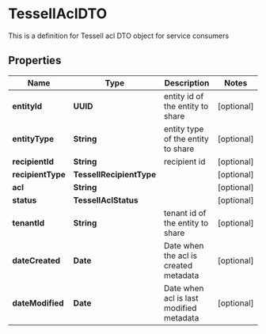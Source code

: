 

# TessellAclDTO

This is a definition for Tessell acl DTO object for service consumers

## Properties

Name | Type | Description | Notes
------------ | ------------- | ------------- | -------------
**entityId** | **UUID** | entity id of the entity to share |  [optional]
**entityType** | **String** | entity type of the entity to share |  [optional]
**recipientId** | **String** | recipient id |  [optional]
**recipientType** | **TessellRecipientType** |  |  [optional]
**acl** | **String** |  |  [optional]
**status** | **TessellAclStatus** |  |  [optional]
**tenantId** | **String** | tenant id of the entity to share |  [optional]
**dateCreated** | **Date** | Date when the acl is created  metadata |  [optional]
**dateModified** | **Date** | Date when acl is last modified  metadata |  [optional]



